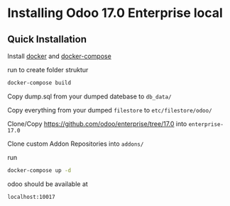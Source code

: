 # Installing Odoo 17.0 Enterprise local

## Quick Installation

Install [docker](https://docs.docker.com/get-docker/) and [docker-compose](https://docs.docker.com/compose/install/) 

run to create folder struktur

``` bash
docker-compose build
```

Copy dump.sql from your dumped datebase to `db_data/` 

Copy everything from your dumped `filestore` to `etc/filestore/odoo/`

Clone/Copy https://github.com/odoo/enterprise/tree/17.0 into `enterprise-17.0`

Clone custom Addon Repositories into `addons/`

run

``` bash
docker-compose up -d
```

odoo should be available at

`localhost:10017`